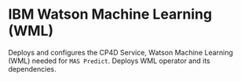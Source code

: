 IBM Watson Machine Learning (WML)
===============================================================================
Deploys and configures the CP4D Service, Watson Machine Learning (WML) needed for `MAS Predict`. Deploys WML operator and its dependencies.

